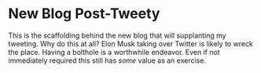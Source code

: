 # New Blog Post-Tweety

This is the scaffolding behind the new blog that will supplanting my tweeting.  Why do this at all?  Elon Musk taking over Twitter is likely to wreck the place.  Having a bolthole is a worthwhile endeavor.  Even if not immediately required this still has *some* value as an exercise.
